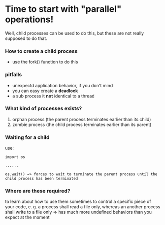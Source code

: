 #	Time to start with "parallel" operations!

Well, child processes can be used to do this, but these are not really supposed to do that.

###	How to create a child process

-	use the fork() function to do this

###	pitfalls
-	unexpectd application behavior, if you don't mind
-	you can easy create a __deadlock__
-	a sub process it __not__ identical to a thread

###	What kind of processes exists?
1.	orphan process (the parent process terminates earlier than its child)
2.	zombie process (the child process terminates earlier than its parent)

###	Waiting for a child
use:
```
import os

......

os.wait() => forces to wait to terminate the parent process until the child process has been terminated
```

###	Where are these required?

to learn about how to use them
sometimes to control a specific piece of your code, e. g. a process shall read a file only, whereas an another process shall write to a file only => has much more undefined behaviors than you expect at the moment
